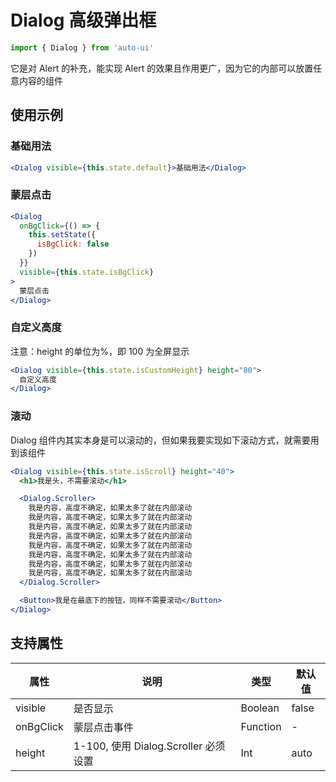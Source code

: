 ---
---

# Dialog 高级弹出框

```jsx
import { Dialog } from 'auto-ui'
```

它是对 Alert 的补充，能实现 Alert 的效果且作用更广，因为它的内部可以放置任意内容的组件

## 使用示例

### 基础用法

```jsx
<Dialog visible={this.state.default}>基础用法</Dialog>
```

### 蒙层点击

```jsx
<Dialog
  onBgClick={() => {
    this.setState({
      isBgClick: false
    })
  }}
  visible={this.state.isBgClick}
>
  蒙层点击
</Dialog>
```

### 自定义高度

注意：height 的单位为%，即 100 为全屏显示

```jsx
<Dialog visible={this.state.isCustomHeight} height="80">
  自定义高度
</Dialog>
```

### 滚动

Dialog 组件内其实本身是可以滚动的，但如果我要实现如下滚动方式，就需要用到该组件

```jsx
<Dialog visible={this.state.isScroll} height="40">
  <h1>我是头，不需要滚动</h1>

  <Dialog.Scroller>
    我是内容，高度不确定，如果太多了就在内部滚动
    我是内容，高度不确定，如果太多了就在内部滚动
    我是内容，高度不确定，如果太多了就在内部滚动
    我是内容，高度不确定，如果太多了就在内部滚动
    我是内容，高度不确定，如果太多了就在内部滚动
    我是内容，高度不确定，如果太多了就在内部滚动
    我是内容，高度不确定，如果太多了就在内部滚动
    我是内容，高度不确定，如果太多了就在内部滚动
  </Dialog.Scroller>

  <Button>我是在最底下的按钮，同样不需要滚动</Button>
</Dialog>
```

## 支持属性

| 属性      | 说明                                 | 类型     | 默认值 |
| --------- | ------------------------------------ | -------- | ------ |
| visible   | 是否显示                             | Boolean  | false  |
| onBgClick | 蒙层点击事件                         | Function | -      |
| height    | 1-100, 使用 Dialog.Scroller 必须设置 | Int      | auto   |

